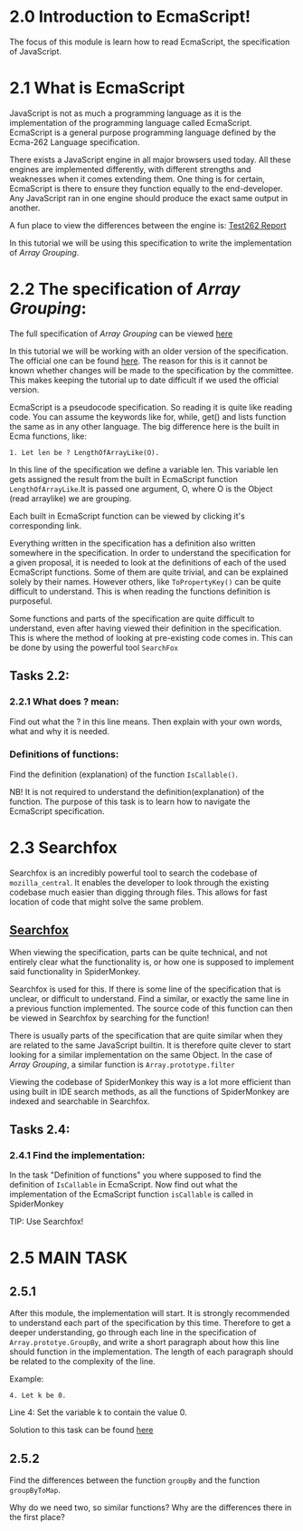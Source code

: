 # 2.0 Introduction to EcmaScript!

The focus of this module is learn how to read EcmaScript, the specification of JavaScript. 

# 2.1 What is EcmaScript

JavaScript is not as much a programming language as it is the implementation of the programming language called EcmaScript. EcmaScript is a general purpose programming language defined by the Ecma-262 Language specification. 

There exists a JavaScript engine in all major browsers used today. All these engines are implemented differently, with different strengths and weaknesses when it comes extending them. One thing is for certain, EcmaScript is there to ensure they function equally to the end-developer. Any JavaScript ran in one engine should produce the exact same output in another. 

A fun place to view the differences between the engine is: [Test262 Report](https://test262.report/)

In this tutorial we will be using this specification to write the implementation of _Array Grouping_. 

# 2.2 The specification of _Array Grouping_:

The full specification of _Array Grouping_ can be viewed [here](/Specification/Specification_Array_Grouping.md)

In this tutorial we will be working with an older version of the specification. The official one can be found [here](https://tc39.es/proposal-array-grouping/). The reason for this is it cannot be known whether changes will be made to the specification by the committee. This makes keeping the tutorial up to date difficult if we used the official version.

EcmaScript is a pseudocode specification. So reading it is quite like reading code. You can assume the keywords like for, while, get() and lists function the same as in any other language. The big difference here is the built in Ecma functions, like: 

```
1. Let len be ? LengthOfArrayLike(O).
```

In this line of the specification we define a variable len. This variable len gets assigned the result from the built in EcmaScript function `LengthOfArrayLike`.It is passed one argument, O, where O is the Object (read arraylike) we are grouping. 

Each built in EcmaScript function can be viewed by clicking it's corresponding link. 

Everything written in the specification has a definition also written somewhere in the specification. In order to understand the specification for a given proposal, it is needed to look at the definitions of each of the used EcmaScript functions. Some of them are quite trivial, and can be explained solely by their names. However others, like `ToPropertyKey()` can be quite difficult to understand. This is when reading the functions definition is purposeful. 

Some functions and parts of the specification are quite difficult to understand, even after having viewed their definition in the specification. This is where the method of looking at pre-existing code comes in. This can be done by using the powerful tool `SearchFox`

## Tasks 2.2:

### **2.2.1** What does ? mean:

Find out what the ? in this line means. Then explain with your own words, what and why it is needed. 

### Definitions of functions:

Find the definition (explanation) of the function `IsCallable()`. 

NB! It is not required to understand the definition(explanation) of the function. The purpose of this task is to learn how to navigate the EcmaScript specification. 

# 2.3 Searchfox

Searchfox is an incredibly powerful tool to search the codebase of `mozilla_central`. It enables the developer to look through the existing codebase much easier than digging through files. This allows for fast location of code that might solve the same problem. 

## [Searchfox](https://searchfox.org)

When viewing the specification, parts can be quite technical, and not entirely clear what the functionality is, or how one is supposed to implement said functionality in SpiderMonkey. 

Searchfox is used for this. If there is some line of the specification that is unclear, or difficult to understand. Find a similar, or exactly the same line in a previous function implemented. The source code of this function can then be viewed in Searchfox by searching for the function!

There is usually parts of the specification that are quite similar when they are related to the same JavaScript builtin. It is therefore quite clever to start looking for a similar implementation on the same Object. In the case of _Array Grouping_, a similar function is `Array.prototype.filter`

Viewing the codebase of SpiderMonkey this way is a lot more efficient than using built in IDE search methods, as all the functions of SpiderMonkey are indexed and searchable in Searchfox. 

## Tasks 2.4:

### **2.4.1** Find the implementation:

In the task "Definition of functions" you where supposed to find the definition of `IsCallable` in EcmaScript. 
Now find out what the implementation of the EcmaScript function `isCallable` is called in SpiderMonkey

TIP: Use Searchfox!

# **2.5** MAIN TASK

## **2.5.1**

After this module, the implementation will start. It is strongly recommended to understand each part of the specification by this time. Therefore to get a deeper understanding, go through each line in the specification of `Array.prototye.GroupBy`, and write a short paragraph about how this line should function in the implementation. The length of each paragraph should be related to the complexity of the line. 

Example:

```
4. Let k be 0.
```
Line 4: Set the variable k to contain the value 0.

Solution to this task can be found [here](Solution\Main_TASK_Mod2.md) 


## **2.5.2**

Find the differences between the function `groupBy` and the function `groupByToMap`. 

Why do we need two, so similar functions?
Why are the differences there in the first place?
